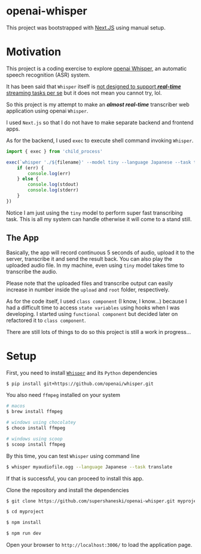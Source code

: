 openai-whisper
===========

This project was bootstrapped with [Next.JS](https://nextjs.org/) using manual setup.

# Motivation

This project is a coding exercise to explore [openai Whisper](https://openai.com/blog/whisper/), an automatic speech recognition (ASR) system.

It has been said that `Whisper` itself is [not designed to support ***real-time*** streaming tasks per se](https://github.com/openai/whisper/discussions/2) but it does not mean you cannot try, lol.

So this project is my attempt to make an ***almost real-time*** transcriber web application using openai `Whisper`.

I used `Next.js` so that I do not have to make separate backend and frontend apps.

As for the backend, I used `exec` to execute shell command invoking `Whisper`.

```javascript
import { exec } from 'child_process'

exec(`whisper './${filename}' --model tiny --language Japanese --task translate`, (err, stdout, stderr) => {
    if (err) {
        console.log(err)
    } else {
        console.log(stdout)
        console.log(stderr)
    }
})
```

Notice I am just using the `tiny` model to perform super fast transcribing task.
This is all my system can handle otherwise it will come to a stand still.

## The App

Basically, the app will record continuous 5 seconds of audio, upload it to the server, transcribe it and send the result back.
You can also play the uploaded audio file.
In my machine, even using `tiny` model takes time to transcribe the audio.

Please note that the uploaded files and transcribe output can easily increase in number inside the `upload` and `root` folder, respectively.

As for the code itself, I used `class component` (I know, I know...) because I had a difficult time to access `state variables` using hooks when I was developing. I started using `functional component` but decided later on refactored it to `class component`.

There are still lots of things to do so this project is still a work in progress...

# Setup

First, you need to install [`Whisper`](https://github.com/openai/whisper) and its `Python`      dependencies

```sh
$ pip install git+https://github.com/openai/whisper.git
```

You also need `ffmpeg` installed on your system

```sh
# macos
$ brew install ffmpeg

# windows using chocolatey
$ choco install ffmpeg

# windows using scoop
$ scoop install ffmpeg
```

By this time, you can test `Whisper` using command line

```sh
$ whisper myaudiofile.ogg --language Japanese --task translate
```

If that is successful, you can proceed to install this app.

Clone the repository and install the dependencies

```sh
$ git clone https://github.com/supershaneski/openai-whisper.git myproject

$ cd myproject

$ npm install

$ npm run dev
```

Open your browser to `http://localhost:3006/` to load the application page.
